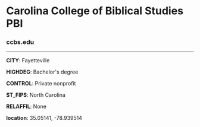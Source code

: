 # Carolina College of Biblical Studies PBI
### ccbs.edu
---
**CITY**: Fayetteville

**HIGHDEG**: Bachelor's degree

**CONTROL**: Private nonprofit

**ST_FIPS**: North Carolina

**RELAFFIL**: None

**location**: 35.05141, -78.939514